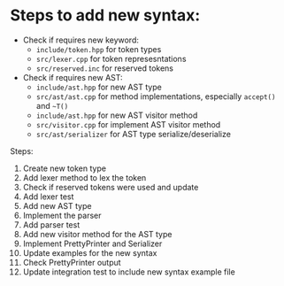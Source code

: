 # Steps to add new syntax:

- Check if requires new keyword:
    - `include/token.hpp` for token types
    - `src/lexer.cpp` for token represesntations
    - `src/reserved.inc` for reserved tokens
- Check if requires new AST:
    - `include/ast.hpp` for new AST type
    - `src/ast/ast.cpp` for method implementations, especially `accept()` and `~T()`
    - `include/ast.hpp` for new AST visitor method
    - `src/visitor.cpp` for implement AST visitor method
    - `src/ast/serializer` for AST type serialize/deserialize

Steps:

  1. Create new token type
  2. Add lexer method to lex the token
  3. Check if reserved tokens were used and update
  4. Add lexer test
  4. Add new AST type
  5. Implement the parser
  6. Add parser test
  7. Add new visitor method for the AST type
  8. Implement PrettyPrinter and Serializer
  9. Update examples for the new syntax
  10. Check PrettyPrinter output
  11. Update integration test to include new syntax example file
